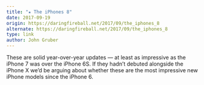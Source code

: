 ```yaml
---
title: "★ The iPhones 8"
date: 2017-09-19
origin: https://daringfireball.net/2017/09/the_iphones_8
alternate: https://daringfireball.net/2017/09/the_iphones_8
type: link
author: John Gruber
---
```


These are solid year-over-year updates — at least as impressive as the iPhone 7 was over the iPhone 6S. If they hadn’t debuted alongside the iPhone X we’d be arguing about whether these are the most impressive new iPhone models since the iPhone 6.

